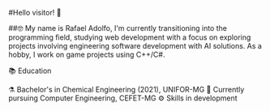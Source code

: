 
#Hello visitor! 🖖

##🤓 My name is Rafael Adolfo,
I'm currently transitioning into the programming field, studying web development with a focus on exploring projects involving engineering software development with AI solutions. As a hobby, I work on game projects using C++/C#.

📚 Education

⚗️ Bachelor's in Chemical Engineering (2021), UNIFOR-MG
📝 Currently pursuing Computer Engineering, CEFET-MG
⚙️ Skills in development
